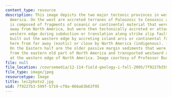 ```yaml
---
content_type: resource
description: This image depicts the two major tectonic provinces in western North
  America. On the west are accreted terranes of Paleozoic to Cenozoic age. Each terrane
  is composed of fragments of oceanic or continental material that were created somewhere
  away from North America, but were then tectonically accreted or attached to the
  western edge during subduction or translation along strike slip faults. This material
  built out the western edge by accreting island arcs or continental fragments translated
  here from far away (exotic) or close by North America (indigenous). ------------------------
  On the Eastern half are the older passive margin sediments that were largely eroded
  from the eastern old part of North America and transported westward and deposited
  at the western edge of North America. Image courtesy of Professor Burchfiel.
file: null
file_location: /coursemedia/12-114-field-geology-i-fall-2005/7f9227b3599f5719cf0a066a63b63f95_lec2photo2.jpg
file_type: image/jpeg
resourcetype: Image
title: lec2photo2.jpg
uid: 7f9227b3-599f-5719-cf0a-066a63b63f95
---
```

